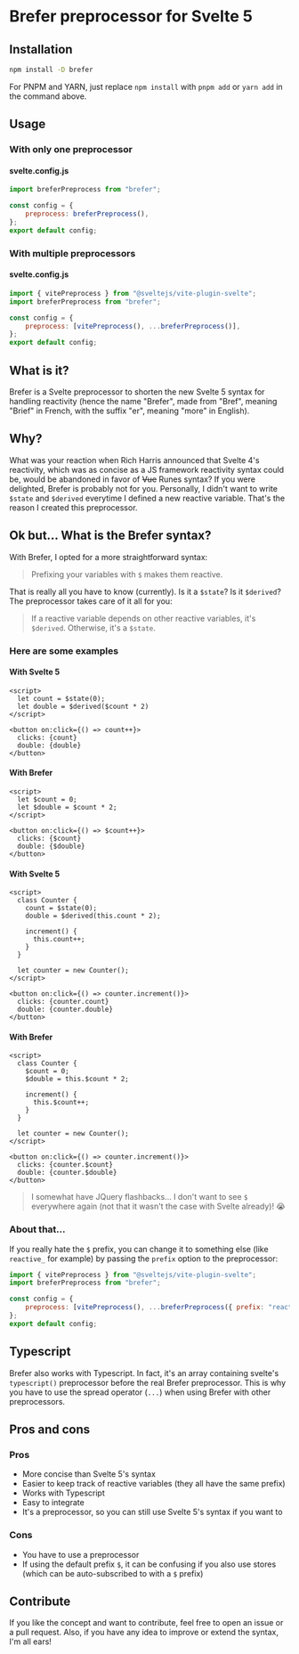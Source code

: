 # Brefer preprocessor for Svelte 5

## Installation

```bash
npm install -D brefer
```

For PNPM and YARN, just replace `npm install` with `pnpm add` or `yarn add` in the command above.

## Usage

### With only one preprocessor

#### svelte.config.js

```js
import breferPreprocess from "brefer";

const config = {
	preprocess: breferPreprocess(),
};
export default config;
```

### With multiple preprocessors

#### svelte.config.js

```js
import { vitePreprocess } from "@sveltejs/vite-plugin-svelte";
import breferPreprocess from "brefer";

const config = {
	preprocess: [vitePreprocess(), ...breferPreprocess()],
};
export default config;
```

## What is it?

Brefer is a Svelte preprocessor to shorten the new Svelte 5 syntax for handling reactivity (hence the name "Brefer", made from "Bref", meaning "Brief" in French, with the suffix "er", meaning "more" in English).

## Why?

What was your reaction when Rich Harris announced that Svelte 4's reactivity, which was as concise as a JS framework reactivity syntax could be, would be abandoned in favor of ~~Vue~~ Runes syntax?
If you were delighted, Brefer is probably not for you. Personally, I didn't want to write `$state` and `$derived` everytime I defined a new reactive variable. That's the reason I created this preprocessor.

## Ok but... What is the Brefer syntax?

With Brefer, I opted for a more straightforward syntax:

> Prefixing your variables with `$` makes them reactive.

That is really all you have to know (currently).
Is it a `$state`? Is it `$derived`? The preprocessor takes care of it all for you:

> If a reactive variable depends on other reactive variables, it's `$derived`. Otherwise, it's a `$state`.

### Here are some examples

#### With Svelte 5

```svelte
<script>
  let count = $state(0);
  let double = $derived($count * 2)
</script>

<button on:click={() => count++}>
  clicks: {count}
  double: {double}
</button>
```

#### With Brefer

```svelte
<script>
  let $count = 0;
  let $double = $count * 2;
</script>

<button on:click={() => $count++}>
  clicks: {$count}
  double: {$double}
</button>
```

#### With Svelte 5

```svelte
<script>
  class Counter {
    count = $state(0);
    double = $derived(this.count * 2);

    increment() {
      this.count++;
    }
  }

  let counter = new Counter();
</script>

<button on:click={() => counter.increment()}>
  clicks: {counter.count}
  double: {counter.double}
</button>
```

#### With Brefer

```svelte
<script>
  class Counter {
    $count = 0;
    $double = this.$count * 2;

    increment() {
      this.$count++;
    }
  }

  let counter = new Counter();
</script>

<button on:click={() => counter.increment()}>
  clicks: {counter.$count}
  double: {counter.$double}
</button>
```

> I somewhat have JQuery flashbacks... I don't want to see `$` everywhere again (not that it wasn't the case with Svelte already)! 😭

### About that...

If you really hate the `$` prefix, you can change it to something else (like `reactive_` for example) by passing the `prefix` option to the preprocessor:

```js
import { vitePreprocess } from "@sveltejs/vite-plugin-svelte";
import breferPreprocess from "brefer";

const config = {
	preprocess: [vitePreprocess(), ...breferPreprocess({ prefix: "reactive_" })],
};
export default config;
```

## Typescript

Brefer also works with Typescript. In fact, it's an array containing svelte's `typescript()` preprocessor before the real Brefer preprocessor.
This is why you have to use the spread operator (`...`) when using Brefer with other preprocessors.

## Pros and cons

### Pros

- More concise than Svelte 5's syntax
- Easier to keep track of reactive variables (they all have the same prefix)
- Works with Typescript
- Easy to integrate
- It's a preprocessor, so you can still use Svelte 5's syntax if you want to

### Cons

- You have to use a preprocessor
- If using the default prefix `$`, it can be confusing if you also use stores (which can be auto-subscribed to with a `$` prefix)

## Contribute

If you like the concept and want to contribute, feel free to open an issue or a pull request.
Also, if you have any idea to improve or extend the syntax, I'm all ears!
